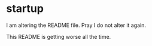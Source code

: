 # startup

I am altering the README file. Pray I do not alter it again.

This README is getting worse all the time.
